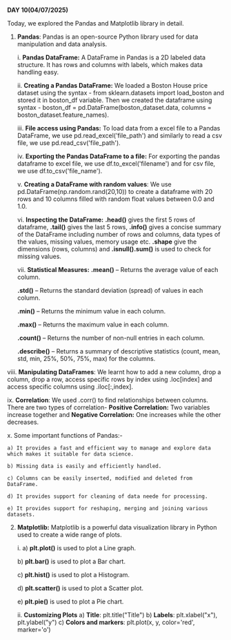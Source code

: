 **DAY 10(04/07/2025)**

Today, we explored the Pandas and Matplotlib library in detail.

1) **Pandas**: Pandas is an open-source Python library used for data manipulation and data analysis.

   i. **Pandas DataFrame:** A DataFrame in Pandas is a 2D labeled data structure. It has rows and columns with labels, which makes data handling easy.

   ii. **Creating a Pandas DataFrame:** We loaded a Boston House price dataset using the syntax - from sklearn.datasets import load_boston and stored it in boston_df variable. Then we created the dataframe using syntax - boston_df = pd.DataFrame(boston_dataset.data, columns = boston_dataset.feature_names).

   iii. **File access using Pandas:** To load data from a excel file to a Pandas DataFrame, we use pd.read_excel('file_path') and similarly to read a csv file, we use pd.read_csv('file_path').

   iv. **Exporting the Pandas DataFrame to a file:** For exporting the pandas dataframe to excel file, we use df.to_excel('filename') and for csv file, we use df.to_csv('file_name').

   v. **Creating a DataFrame with random values**: We use pd.DataFrame(np.random.rand(20,10)) to create a dataframe with 20 rows and 10 columns filled with random float values between 0.0 and 1.0.

   vi. **Inspecting the DataFrame:** **.head()** gives the first 5 rows of dataframe, **.tail()** gives the last 5 rows, **.info()** gives a concise summary of the DataFrame including number of rows and columns, data types of the values, missing values, memory usage etc. **.shape** give the dimensions (rows, columns) and **.isnull().sum()** is used to check for missing values.

   vii. **Statistical Measures:** **.mean()** – Returns the average value of each column.
   
   
    **.std()** – Returns the standard deviation (spread) of values in each column.


    **.min()** – Returns the minimum value in each column.


    **.max()** – Returns the maximum value in each column.


    **.count()** – Returns the number of non-null entries in each column.


    **.describe()** – Returns a summary of descriptive statistics (count, mean, std, min, 25%, 50%, 75%, max) for the columns. 

 viii. **Manipulating DataFrames**: We learnt how to add a new column, drop a column, drop a row, access specific rows by index using .loc[index] and access specific columns using .iloc[:,index].

 ix. **Correlation**: We used .corr() to find relationships between columns. There are two types of correlation- **Positive Correlation:** Two variables increase together and **Negative Correlation:** One increases while the other decreases.

 x. Some important functions of Pandas:- 

    a) It provides a fast and efficient way to manage and explore data which makes it suitable for data science.

    b) Missing data is easily and efficiently handled.

    c) Columns can be easily inserted, modified and deleted from DataFrame.

    d) It provides support for cleaning of data neede for processing.

    e) It provides support for reshaping, merging and joining various datasets.

2) **Matplotlib:** Matplotlib is a powerful data visualization library in Python used to create a wide range of plots.
   
   i. a) **plt.plot()** is used to plot a	Line graph.
   
      b) **plt.bar()** is used to plot a	Bar chart.
   
      c) **plt.hist()** is used to plot a Histogram.
   
      d) **plt.scatter()** is used to plot a Scatter plot.
   
      e) **plt.pie()** is used to plot a Pie chart.
   
   ii. **Customizing Plots**
       a) **Title**: plt.title("Title")
       b) **Labels**: plt.xlabel("x"), plt.ylabel("y")
       c) **Colors and markers**: plt.plot(x, y, color='red', marker='o')
   



   
